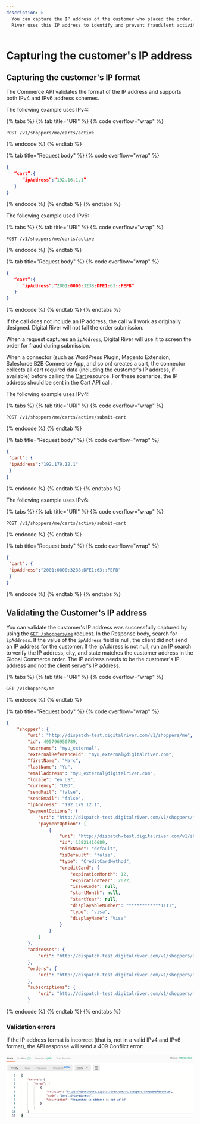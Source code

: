 ```yaml
---
description: >-
  You can capture the IP address of the customer who placed the order.  Digital
  River uses this IP address to identify and prevent fraudulent activities.
---
```


# Capturing the customer's IP address

## Capturing the customer's IP format&#x20;

The Commerce API validates the format of the IP address and supports both IPv4 and IPv6 address schemes.

The following example uses IPv4:

{% tabs %}
{% tab title="URI" %}
{% code overflow="wrap" %}
```http
POST /v1/shoppers/me/carts/active
```
{% endcode %}
{% endtab %}

{% tab title="Request body" %}
{% code overflow="wrap" %}
```json
{
   “cart”:{
      “ipAddress”:“192.16.1.1”
   }
}
```
{% endcode %}
{% endtab %}
{% endtabs %}

The following example used IPv6:

{% tabs %}
{% tab title="URI" %}
{% code overflow="wrap" %}
```http
POST /v1/shoppers/me/carts/active
```
{% endcode %}
{% endtab %}

{% tab title="Request body" %}
{% code overflow="wrap" %}
```json
{
   “cart”:{
      “ipAddress”:“2001:0000:3238:DFE1:63::FEFB”
   }
}
```
{% endcode %}
{% endtab %}
{% endtabs %}

If the call does not include an IP address, the call will work as originally designed. Digital River will not fail the order submission.

When a request captures an `ipAddress`, Digital River will use it to screen the order for fraud during submission.

When a connector (such as WordPress Plugin, Magento Extension, Salesforce B2B Commerce App, and so on) creates a cart, the connector collects all cart required data (including the customer's IP address, if available) before calling the [Cart ](https://www.digitalriver.com/docs/commerce-api-reference/#tag/Apply-Shopper)resource. For these scenarios, the IP address should be sent in the Cart API call.

The following example uses IPv4:

{% tabs %}
{% tab title="URI" %}
{% code overflow="wrap" %}
```http
POST /v1/shoppers/me/carts/active/submit-cart
```
{% endcode %}
{% endtab %}

{% tab title="Request body" %}
{% code overflow="wrap" %}
```json
{
 "cart": {
 "ipAddress":"192.179.12.1"
 }
}
```
{% endcode %}
{% endtab %}
{% endtabs %}

The following example uses IPv6:

{% tabs %}
{% tab title="URI" %}
{% code overflow="wrap" %}
```http
POST /v1/shoppers/me/carts/active/submit-cart
```
{% endcode %}
{% endtab %}

{% tab title="Request body" %}
{% code overflow="wrap" %}
```json
{
 "cart": {
 "ipAddress":"2001:0000:3238:DFE1:63::FEFB"
 }
}
```
{% endcode %}
{% endtab %}
{% endtabs %}

## Validating the Customer's IP address

You can validate the customer's IP address was successfully captured by using the [`GET /shoppers/me`](https://www.digitalriver.com/docs/commerce-api-reference/#tag/Shoppers/paths/\~1v1\~1shoppers\~1me/get) request. In the Response body, search for `ipAddress`. If the value of the `ipAddress` field is null, the client did not send an IP address for the customer. If the ipAddress is not null, run an IP search to verify the IP address, city, and state matches the customer address in the Global Commerce order. The IP address needs to be the customer's IP address and not the client server's IP address.

{% tabs %}
{% tab title="URI" %}
{% code overflow="wrap" %}
```http
GET /v1shoppers/me 
```
{% endcode %}
{% endtab %}

{% tab title="Request body" %}
{% code overflow="wrap" %}
```json
{
    "shopper": {
        "uri": "http://dispatch-test.digitalriver.com/v1/shoppers/me",
        "id": 495796950789,
        "username": "myu_external",
        "externalReferenceId": "myu_external@digitalriver.com",
        "firstName": "Marc",
        "lastName": "Yu",
        "emailAddress": "myu_external@digitalriver.com",
        "locale": "en_US",
        "currency": "USD",
        "sendMail": "false",
        "sendEmail": "false",
        "ipAddress": "192.179.12.1",
        "paymentOptions": {
            "uri": "http://dispatch-test.digitalriver.com/v1/shoppers/me/payment-options",
            "paymentOption": [
                {
                    "uri": "http://dispatch-test.digitalriver.com/v1/shoppers/me/payment-options/13821416689",
                    "id": 13821416689,
                    "nickName": "default",
                    "isDefault": "false",
                    "type": "CreditCardMethod",
                    "creditCard": {
                        "expirationMonth": 12,
                        "expirationYear": 2022,
                        "issueCode": null,
                        "startMonth": null,
                        "startYear": null,
                        "displayableNumber": "************1111",
                        "type": "visa",
                        "displayName": "Visa"
                    }
                }
            ]
        },
        "addresses": {
            "uri": "http://dispatch-test.digitalriver.com/v1/shoppers/me/addresses"
        },
        "orders": {
            "uri": "http://dispatch-test.digitalriver.com/v1/shoppers/me/orders"
        },
        "subscriptions": {
            "uri": "http://dispatch-test.digitalriver.com/v1/shoppers/me/subscriptions"
        }
```
{% endcode %}
{% endtab %}
{% endtabs %}

### Validation errors

If the IP address format is incorrect (that is, not in a valid IPv4 and IPv6 format), the API response will send a 409 Conflict error:

![409 Conflict error](<../../../.gitbook/assets/409-conflict-error-invalid-ip-address (2).png>)
